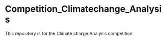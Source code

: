 # Competition_Climatechange_Analysis
This repository is for the Climate change Analysis competition
